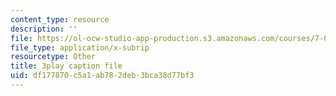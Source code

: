 ```yaml
---
content_type: resource
description: ''
file: https://ol-ocw-studio-app-production.s3.amazonaws.com/courses/7-014-introductory-biology-spring-2005/df177870c5a1ab782deb3bca38d77bf3_mJhgkUWLtX8.srt
file_type: application/x-subrip
resourcetype: Other
title: 3play caption file
uid: df177870-c5a1-ab78-2deb-3bca38d77bf3
---
```

